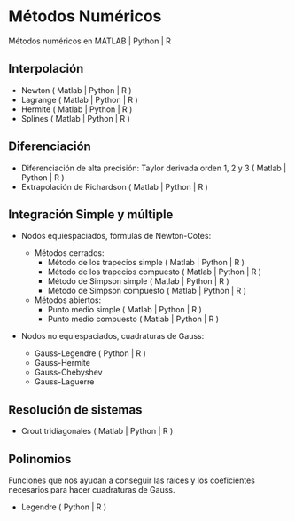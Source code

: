 # Métodos Numéricos

Métodos numéricos en MATLAB | Python | R

## Interpolación
  - Newton ( Matlab | Python | R )
  - Lagrange ( Matlab | Python | R )
  - Hermite ( Matlab | Python | R )
  - Splines ( Matlab | Python | R )

## Diferenciación
  - Diferenciación de alta precisión: Taylor derivada orden 1, 2 y 3 ( Matlab | Python | R )
  - Extrapolación de Richardson ( Matlab | Python | R )

## Integración Simple y múltiple
  - Nodos equiespaciados, fórmulas de Newton-Cotes:
    - Métodos cerrados:
      - Método de los trapecios simple ( Matlab | Python | R )
      - Método de los trapecios compuesto ( Matlab | Python | R )
      - Método de Simpson simple ( Matlab | Python | R )
      - Método de Simpson compuesto ( Matlab | Python | R )
    - Métodos abiertos:
      - Punto medio simple ( Matlab | Python | R )
      - Punto medio compuesto ( Matlab | Python | R )

  - Nodos no equiespaciados, cuadraturas de Gauss:
      - Gauss-Legendre ( Python | R )
      - Gauss-Hermite
      - Gauss-Chebyshev
      - Gauss-Laguerre

## Resolución de sistemas
  - Crout tridiagonales ( Matlab | Python | R )


## Polinomios
Funciones que nos ayudan a conseguir las raíces y los coeficientes necesarios para hacer cuadraturas de Gauss.
  - Legendre ( Python | R )
